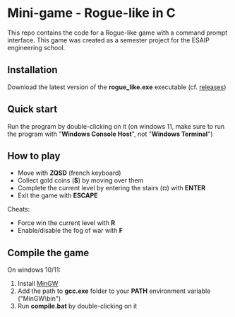 <!-- # TODO

- [x] add the player and the stairs
- add game mechanics:
    - [x] the player can move up, down, left and right with WASD
    - [x] if the player tries to move into a wall, cancel the movement
    - [x] if the player is on top of the stairs, get to the level below if he presses "e"
    - [x] add gold coins that the player can collect
    - [x] add a level counter and a gold counter
    - [x] add a fog of war system
    - [x] find a way to turn the FOW on and off
- [x] add a batch file to compile the game
- [x] add colors -->

# Mini-game - Rogue-like in C

This repo contains the code for a Rogue-like game with a command prompt interface. This game was created as a semester project for the ESAIP engineering school.

## Installation

Download the latest version of the **rogue_like.exe** executable (cf. [releases](https://github.com/Gwizdo51/C_Rogue_like/releases))

## Quick start

Run the program by double-clicking on it (on windows 11, make sure to run the program with "**Windows Console Host**", not "**Windows Terminal**")

## How to play

- Move with **ZQSD** (french keyboard)
- Collect gold coins (**$**) by moving over them
- Complete the current level by entering the stairs (**¤**) with **ENTER**
- Exit the game with **ESCAPE**

Cheats:
- Force win the current level with **R**
- Enable/disable the fog of war with **F**

## Compile the game

On windows 10/11:
1. Install [MinGW](https://sourceforge.net/projects/mingw/)
2. Add the path to **gcc.exe** folder to your **PATH** environment variable ("MinGW\bin")
3. Run **compile.bat** by double-clicking on it
